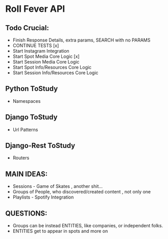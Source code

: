 Roll Fever API
===============================

## Todo Crucial:

* Finish Response Details, extra params, SEARCH with no PARAMS
* CONTINUE TESTS [x]
* Start Instagram Integration
* Start Spot Media Core Logic [x]
* Start Session Media Core Logic
* Start Spot Info/Resources Core Logic
* Start Session Info/Resources Core Logic

## Python ToStudy

* Namespaces

## Django ToStudy

* Url Patterns

## Django-Rest ToStudy

* Routers

## MAIN IDEAS:

* Sessions - Game of Skates , another shit...
* Groups of People, who discovered/created content , not only one
* Playlists - Spotify Integration 

## QUESTIONS:

* Groups can be instead ENTITIES, like companies, or independent folks.
* ENTITIES get to appear in spots and more on
